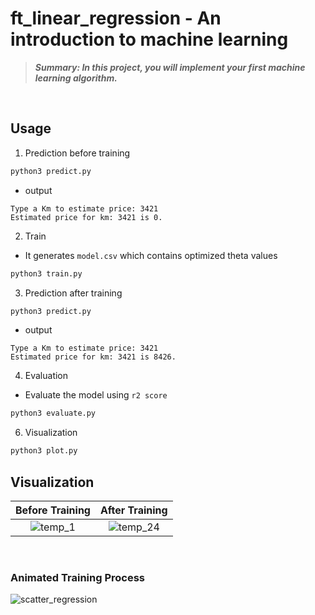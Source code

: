 # ft_linear_regression - An introduction to machine learning

>_**Summary: In this project, you will implement your first machine learning algorithm.**_

<br>

## Usage
1. Prediction before training
```python
python3 predict.py
```
- output
```
Type a Km to estimate price: 3421
Estimated price for km: 3421 is 0.
```
2. Train
- It generates `model.csv` which contains optimized theta values
```python
python3 train.py
```

3. Prediction after training
```python
python3 predict.py
```
- output
```
Type a Km to estimate price: 3421
Estimated price for km: 3421 is 8426.
```

4. Evaluation
- Evaluate the model using `r2 score`
```python
python3 evaluate.py
```

6. Visualization
```python
python3 plot.py
```

## Visualization

| Before Training | After Training |
|:---------------:|:--------------:|
|![temp_1](https://github.com/jmcheon/ft_linear_regression/assets/40683323/b76255fa-ea88-4426-9534-f5997782b1f0)|![temp_24](https://github.com/jmcheon/ft_linear_regression/assets/40683323/bc800057-35c3-4c48-8e71-640956e34774)|




<br>

### Animated Training Process
![scatter_regression](https://github.com/jmcheon/ft_linear_regression/assets/40683323/020074bc-03f0-463a-9863-f0080e9225f3)